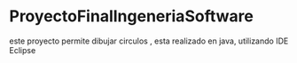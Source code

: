 # ProyectoFinalIngeneriaSoftware
este proyecto permite dibujar circulos , esta realizado en java, utilizando IDE Eclipse
